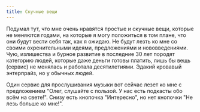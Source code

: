 ```yaml
---
title: Скучные вещи
---
```


Подумал тут, что мне очень нравятся простые и скучные вещи, которые не меняются годами, на которые я могу положиться в том плане, что они будут вести себя так, как я ожидаю. Не будут лезть ко мне со своими охренительными идеями, предложениями и нововведениями. Чую, излишества и бурное развитие в последние 30 лет породят категорию людей, которые даже деньги готовы платить, лишь бы вещь (сервис) не менялась и работала десятилетиями. Эдакий кровавый энтерпрайз, но у обычных людей.

Один сервис для прослушивания музыки вот сейчас лезет ко мне с предложением "Олег, слушайте с пользой. У нас есть подкасты обо всём на свете!". Снизу есть кнопочка "Интересно", но нет кнопочки "Не лезь больше ко мне!".

